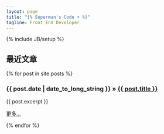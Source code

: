 ```yaml
---
layout: page
title: "{% Superman's Code + %}"
tagline: Front End Developer
---
```

{% include JB/setup %}

## 最近文章

<div>
  {% for post in site.posts %}
    <h3><span>{{ post.date | date_to_long_string }}</span> &raquo; <a href="{{ BASE_PATH }}{{ post.url }}">{{ post.title }}</a></h3>
    <div class="well">
    {{ post.excerpt }}
    <p><a href="{{ BASE_PATH }}{{ post.url }}" class="pull-right ">更多...</a></p>
    </div>

  {% endfor %}
</div>


